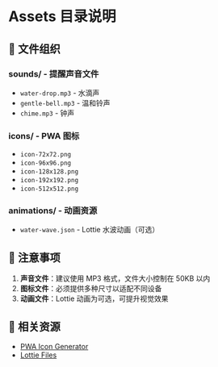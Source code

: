 # Assets 目录说明

## 📁 文件组织

### sounds/ - 提醒声音文件
- `water-drop.mp3` - 水滴声
- `gentle-bell.mp3` - 温和铃声
- `chime.mp3` - 钟声

### icons/ - PWA 图标
- `icon-72x72.png`
- `icon-96x96.png`
- `icon-128x128.png`
- `icon-192x192.png`
- `icon-512x512.png`

### animations/ - 动画资源
- `water-wave.json` - Lottie 水波动画（可选）

## 📝 注意事项

1. **声音文件**：建议使用 MP3 格式，文件大小控制在 50KB 以内
2. **图标文件**：必须提供多种尺寸以适配不同设备
3. **动画文件**：Lottie 动画为可选，可提升视觉效果

## 🔗 相关资源

- [PWA Icon Generator](https://www.pwabuilder.com/imageGenerator)
- [Lottie Files](https://lottiefiles.com/)


